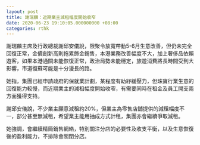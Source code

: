 ```yaml
---
layout: post
title: 謝瑞麟：近期業主減租幅度開始收窄
date: 2020-06-23 19:10:05.000000000 +08:00
categories: rthk
---
```


謝瑞麟主席及行政總裁謝邱安儀說，限聚令放寬帶動5-6月生意改善，但仍未完全回復正常，金價創新高則拖累飾金銷售，本港業務改善幅度不大，加上奢侈品依賴遊客，如果本港通關未能恢復正常，政治局勢未能穩定，旅遊消費將長時間受到大影響，市道復蘇可能是十分漫長的路。

她指，集團已經申請政府的保就業計劃，某程度有助紓緩壓力，但珠寶行業生意的回復能力較慢，而近期業主的減租幅度開始收窄，有需要同時在租金及員工開支兩方面獲得支持。

謝邱安儀說，不少業主願意減租約20%，但業主為零售店舖提供的減租幅度不一，部分甚至無減租，希望業主能用抽成方式計租，集團亦會繼續爭取減租。

她強調，會繼續精簡銷售網絡，特別關注分店的必要性及收支平衡，以及生意恢復後的盈利能力，不排除會關閉分店。
